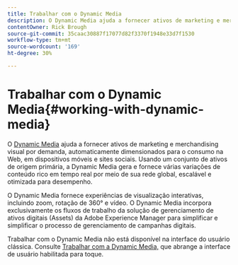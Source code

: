 ```yaml
---
title: Trabalhar com o Dynamic Media
description: O Dynamic Media ajuda a fornecer ativos de marketing e merchandising visual por demanda, automaticamente dimensionados para o consumo na Web, em dispositivos móveis e sites sociais. Usando um conjunto de ativos de origem primária, a Dynamic Media gera e fornece várias variações de conteúdo rico em tempo real por meio de sua rede global, escalável e otimizada para desempenho
contentOwner: Rick Brough
source-git-commit: 35caac30887f17077d82f3370f1948e33d7f1530
workflow-type: tm+mt
source-wordcount: '169'
ht-degree: 30%

---
```



# Trabalhar com o Dynamic Media{#working-with-dynamic-media}

O [Dynamic Media](https://business.adobe.com/products/experience-manager/assets/dynamic-media.html) ajuda a fornecer ativos de marketing e merchandising visual por demanda, automaticamente dimensionados para o consumo na Web, em dispositivos móveis e sites sociais. Usando um conjunto de ativos de origem primária, a Dynamic Media gera e fornece várias variações de conteúdo rico em tempo real por meio de sua rede global, escalável e otimizada para desempenho.

O Dynamic Media fornece experiências de visualização interativas, incluindo zoom, rotação de 360° e vídeo. O Dynamic Media incorpora exclusivamente os fluxos de trabalho da solução de gerenciamento de ativos digitais (Assets) da Adobe Experience Manager para simplificar e simplificar o processo de gerenciamento de campanhas digitais.

Trabalhar com o Dynamic Media não está disponível na interface do usuário clássica. Consulte [Trabalhar com a Dynamic Media,](/help/assets/dynamic-media/dynamic-media.md) que abrange a interface de usuário habilitada para toque.

<!-- 

OBSOLETE UNTIL INTEGRATING SCENE7 TOPIC GETS A MAJOR UPDATE
>[!NOTE]
>
>If you are using Dynamic Media, you cannot simultaneously use automatic uploads available if you have [integrated Dynamic Media Classic into AEM](/help/sites-cloud/administering/integrating-scene7.md). Dynamic Media is disabled by default.

-->

